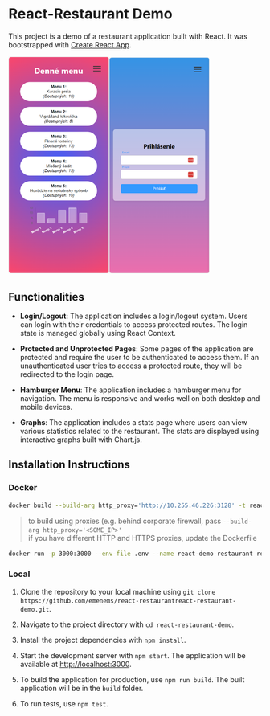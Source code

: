 # React-Restaurant Demo

This project is a demo of a restaurant application built with React. It was bootstrapped with [Create React App](https://github.com/facebook/create-react-app).

<img src="docs/mobile_readme.png" alt="Example view" width="400"/>

## Functionalities

- **Login/Logout**: The application includes a login/logout system. Users can login with their credentials to access protected routes. The login state is managed globally using React Context.

- **Protected and Unprotected Pages**: Some pages of the application are protected and require the user to be authenticated to access them. If an unauthenticated user tries to access a protected route, they will be redirected to the login page.

- **Hamburger Menu**: The application includes a hamburger menu for navigation. The menu is responsive and works well on both desktop and mobile devices.

- **Graphs**: The application includes a stats page where users can view various statistics related to the restaurant. The stats are displayed using interactive graphs built with Chart.js.

## Installation Instructions

### Docker

```bash
docker build --build-arg http_proxy='http://10.255.46.226:3128' -t react-demo-restaurant:local .
```

> to build using proxies (e.g. behind corporate firewall, pass `--build-arg http_proxy='<SOME_IP>'`  
> if you have different HTTP and HTTPS proxies, update the Dockerfile

```bash
docker run -p 3000:3000 --env-file .env --name react-demo-restaurant react-demo-restaurant:local
```

### Local

1. Clone the repository to your local machine using `git clone https://github.com/emenems/react-restaurantreact-restaurant-demo.git`.

2. Navigate to the project directory with `cd react-restaurant-demo`.

3. Install the project dependencies with `npm install`.

4. Start the development server with `npm start`. The application will be available at [http://localhost:3000](http://localhost:3000).

5. To build the application for production, use `npm run build`. The built application will be in the `build` folder.

6. To run tests, use `npm test`.
